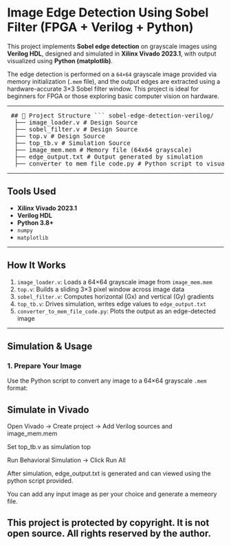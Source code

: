 #  Image Edge Detection Using Sobel Filter (FPGA + Verilog + Python)

This project implements **Sobel edge detection** on grayscale images using **Verilog HDL**, designed and simulated in **Xilinx Vivado 2023.1**, with output visualized using **Python (matplotlib)**.

The edge detection is performed on a `64×64` grayscale image provided via memory initialization (`.mem` file), and the output edges are extracted using a hardware-accurate 3×3 Sobel filter window. This project is ideal for beginners for FPGA or those exploring basic computer vision on hardware.

---

<pre> ## 📁 Project Structure ``` sobel-edge-detection-verilog/
  ├── image_loader.v # Design Source 
  ├── sobel_filter.v # Design Source 
  ├── top.v # Design Source 
  ├── top_tb.v # Simulation Source
  ├── image_mem.mem # Memory file (64x64 grayscale)
  ├── edge_output.txt # Output generated by simulation 
  ├── converter_to_mem_file_code.py # Python script to visualize edge output  </pre>


---

##  Tools Used

-  **Xilinx Vivado 2023.1**
-  **Verilog HDL**
-  **Python 3.8+**
  - `numpy`
  - `matplotlib`


---

## How It Works

1. `image_loader.v`: Loads a 64×64 grayscale image from `image_mem.mem`
2. `top.v`: Builds a sliding 3×3 pixel window across image data
3. `sobel_filter.v`: Computes horizontal (Gx) and vertical (Gy) gradients
4. `top_tb.v`: Drives simulation, writes edge values to `edge_output.txt`
5. `converter_to_mem_file_code.py`: Plots the output as an edge-detected image

---

##  Simulation & Usage

### 1. Prepare Your Image

Use the Python script  to convert any image to a 64×64 grayscale `.mem` format:
## Simulate in Vivado
Open Vivado → Create project → Add Verilog sources and image_mem.mem

Set top_tb.v as simulation top

Run Behavioral Simulation → Click Run All

After simulation, edge_output.txt is generated and can viewed using the python script provided.


You can add any input image as per your choice and generate a memeory file.

## This project is protected by copyright. It is not open source. All rights reserved by the author.
